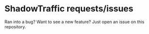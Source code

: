 # ShadowTraffic requests/issues

Ran into a bug? Want to see a new feature? Just open an issue on this repository.